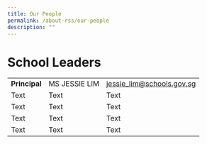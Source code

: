 ```yaml
---
title: Our People
permalink: /about-rss/our-people
description: ""
---
```

# School Leaders


|  | | |
| -------- | -------- | -------- |
| **Principal**     | MS JESSIE LIM    | jessie_lim@schools.gov.sg     |
| Text     | Text     | Text     |
| Text     | Text     | Text     |
| Text     | Text     | Text     |
| Text     | Text     | Text     |

